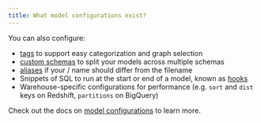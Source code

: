 ```yaml
---
title: What model configurations exist?
---
```

You can also configure:
* [tags](resource-configs/tags) to support easy categorization and graph selection
* [custom schemas](resource-configs/schema) to split your models across multiple schemas
* [aliases](resource-configs/alias) if your <Term id="view" />/<Term id="table" /> name should differ from the filename
* Snippets of SQL to run at the start or end of a model, known as [hooks](hooks-operations)
* Warehouse-specific configurations for performance (e.g. `sort` and `dist` keys on Redshift, `partitions` on BigQuery)

Check out the docs on [model configurations](model-configs) to learn more.
